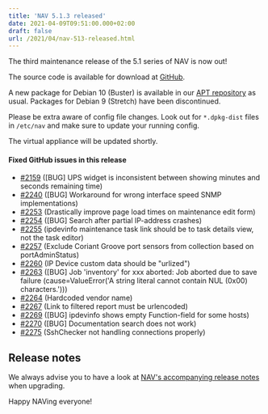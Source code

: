 ```yaml
---
title: 'NAV 5.1.3 released'
date: 2021-04-09T09:51:00.000+02:00
draft: false
url: /2021/04/nav-513-released.html
---
```


The third maintenance release of the 5.1 series of NAV is now out!

The source code is available for download at [GitHub](https://github.com/UNINETT/nav/releases).

A new package for Debian 10 (Buster) is available in our [APT repository](https://nav.uninett.no/install-instructions/#debian) as usual. Packages for Debian 9 (Stretch) have been discontinued.

Please be extra aware of config file changes. Look out for `*.dpkg-dist` files in `/etc/nav` and make sure to update your running config.

The virtual appliance will be updated shortly.

#### Fixed GitHub issues in this release

*   [#2159](https://github.com/Uninett/nav/issues/2159) (\[BUG\] UPS widget is inconsistent between showing minutes and seconds remaining time)
*   [#2240](https://github.com/Uninett/nav/issues/2240) (\[BUG\] Workaround for wrong interface speed SNMP implementations)
*   [#2253](https://github.com/Uninett/nav/pull/2253) (Drastically improve page load times on maintenance edit form)
*   [#2254](https://github.com/Uninett/nav/issues/2254) (\[BUG\] Search after partial IP-address crashes)
*   [#2255](https://github.com/Uninett/nav/issues/2255) (ipdevinfo maintenance task link should be to task details view, not the task editor)
*   [#2257](https://github.com/Uninett/nav/pull/2257) (Exclude Coriant Groove port sensors from collection based on portAdminStatus)
*   [#2260](https://github.com/Uninett/nav/issues/2260) (IP Device custom data should be "urlized")
*   [#2263](https://github.com/Uninett/nav/issues/2263) (\[BUG\] Job 'inventory' for xxx aborted: Job aborted due to save failure (cause=ValueError('A string literal cannot contain NUL (0x00) characters.')))
*   [#2264](https://github.com/Uninett/nav/issues/2264) (Hardcoded vendor name)
*   [#2267](https://github.com/Uninett/nav/issues/2267) (Link to filtered report must be urlencoded)
*   [#2269](https://github.com/Uninett/nav/issues/2269) (\[BUG\] ipdevinfo shows empty Function-field for some hosts)
*   [#2270](https://github.com/Uninett/nav/issues/2270) (\[BUG\] Documentation search does not work)
*   [#2275](https://github.com/Uninett/nav/issues/2275) (SshChecker not handling connections properly)

Release notes
-------------

We always advise you to have a look at [NAV's accompanying release notes](https://nav.uninett.no/doc/5.1/release-notes.html#nav-5-1) when upgrading.

Happy NAVing everyone!
